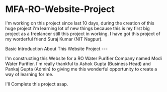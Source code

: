 # MFA-RO-Website-Project
I'm working on this project since last 10 days, during the creation of this huge project i'm learning lot of new things because this is my first big project as a freelancer still this project in working. I have got this project of my worderful friend Suraj Kumar (NIT Nagpur).

Basic Introduction About This Website Project ---

I'm constructing this Website for a RO Water Purifier Company named Modi Water Purifier. I'm really thankful to Ashok Gupta (Business Head) and Pankaj Gupta (Admin) to giving me this wonderful opportunity to create a way of learning for me.


I'll Complete this project asap.
